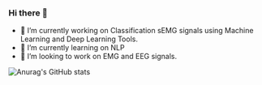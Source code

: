 ### Hi there 👋


- 🔭 I’m currently working on Classification sEMG signals using Machine Learning and Deep Learning Tools.
- 🌱 I’m currently learning on  NLP
- 👯 I’m looking to work on EMG and EEG signals.





![Anurag's GitHub stats](https://github-readme-stats.vercel.app/api?username=anuraghazra&theme=highcontrast&show_icons=true)
